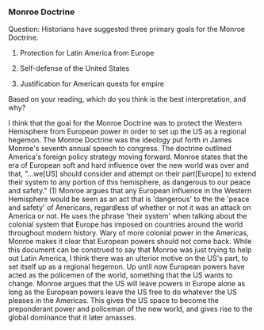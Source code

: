 ### Monroe Doctrine

Question: Historians have suggested three primary goals for the Monroe Doctrine.  

1. Protection for Latin America from Europe

2. Self-defense of the United States

3. Justification for American quests for empire

Based on your reading, which do you think is the best interpretation, and why?



I think that the  goal for the Monroe Doctrine was to protect the Western Hemisphere from European power in order to set up the US as a regional hegemon. The Monroe Doctrine was the ideology put forth in James Monroe's seventh annual speech to congress. The doctrine outlined America's foreign policy strategy moving forward. Monroe states that the era of European soft and hard influence over the new world was over and that, "...we[US] should consider and attempt on their part[Europe] to extend their system to any portion of this hemisphere, as dangerous to our peace and safety." (1) Monroe argues that any European influence in the Western Hemisphere would be seen as an act that is 'dangerous' to the the 'peace and safety' of Americans, regardless of whether or not it was an attack on America or not. He uses the phrase 'their system' when talking about the colonial system that Europe has imposed on countries around the world throughout modern history. Wary of more colonial power in the Americas, Monroe makes it clear that European powers should not come back. While this document can be construed to say that Monroe was just trying to help out Latin America, I think there was an ulterior motive on the US's part, to set itself up as a regional hegemon. Up until now European powers have acted as the policemen of the world, something that the US wants to change. Monroe argues that the US will leave powers in Europe alone as long as the European powers leave the US free to do whatever the US pleases in the Americas. This gives the US space to become the preponderant power and policeman of the new world, and gives rise to the global dominance that it later amasses. 